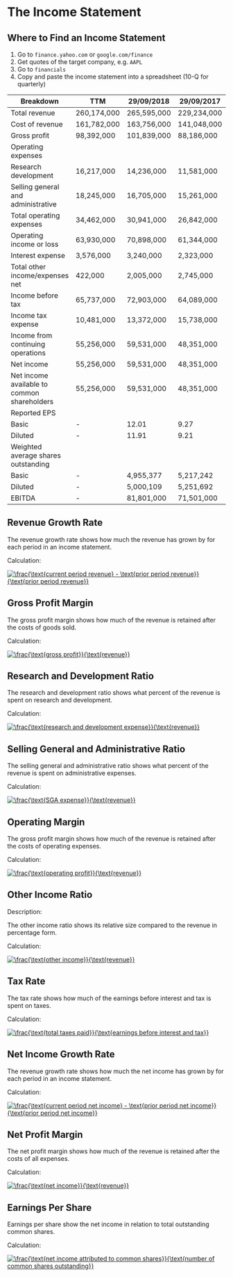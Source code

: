# The Income Statement

## Where to Find an Income Statement

1. Go to `finance.yahoo.com` or `google.com/finance`
2. Get quotes of the target company, e.g. `AAPL`
3. Go to `financials`
4. Copy and paste the income statement into a spreadsheet (10-Q for quarterly)

| Breakdown | TTM | 29/09/2018 | 29/09/2017 | 29/09/2016  |
|---------------------------------------------|-------------|-------------|-------------|-------------|
| Total revenue                               | 260,174,000 | 265,595,000 | 229,234,000 | 215,639,000 |
| Cost of revenue                             | 161,782,000 | 163,756,000 | 141,048,000 | 131,376,000 |
| Gross profit                                | 98,392,000  | 101,839,000 | 88,186,000  | 84,263,000  |
| Operating expenses                          |             |             |             |             |
| Research development                        | 16,217,000  | 14,236,000  | 11,581,000  | 10,045,000  |
| Selling general and administrative          | 18,245,000  | 16,705,000  | 15,261,000  | 14,194,000  |
| Total operating expenses                    | 34,462,000  | 30,941,000  | 26,842,000  | 24,239,000  |
| Operating income or loss                    | 63,930,000  | 70,898,000  | 61,344,000  | 60,024,000  |
| Interest expense                            | 3,576,000   | 3,240,000   | 2,323,000   | 1,456,000   |
| Total other income/expenses net             | 422,000     | 2,005,000   | 2,745,000   | 1,348,000   |
| Income before tax                           | 65,737,000  | 72,903,000  | 64,089,000  | 61,372,000  |
| Income tax expense                          | 10,481,000  | 13,372,000  | 15,738,000  | 15,685,000  |
| Income from continuing operations           | 55,256,000  | 59,531,000  | 48,351,000  | 45,687,000  |
| Net income                                  | 55,256,000  | 59,531,000  | 48,351,000  | 45,687,000  |
| Net income available to common shareholders | 55,256,000  | 59,531,000  | 48,351,000  | 45,687,000  |
| Reported EPS                                |             |             |             |             |
| Basic                                       | -           | 12.01       | 9.27        | 8.35        |
| Diluted                                     | -           | 11.91       | 9.21        | 8.31        |
| Weighted average shares outstanding         |             |             |             |             |
| Basic                                       | -           | 4,955,377   | 5,217,242   | 5,470,820   |
| Diluted                                     | -           | 5,000,109   | 5,251,692   | 5,500,281   |
| EBITDA                                      | -           | 81,801,000  | 71,501,000  | 70,529,000  |

## Revenue Growth Rate

The revenue growth rate shows how much the revenue has grown by for each period in an income statement.

Calculation:

<a href="https://www.codecogs.com/eqnedit.php?latex=\frac{\text{current&space;period&space;revenue}&space;-&space;\text{prior&space;period&space;revenue}}{\text{prior&space;period&space;revenue}}" target="_blank"><img src="https://latex.codecogs.com/gif.latex?\frac{\text{current&space;period&space;revenue}&space;-&space;\text{prior&space;period&space;revenue}}{\text{prior&space;period&space;revenue}}" title="\frac{\text{current period revenue} - \text{prior period revenue}}{\text{prior period revenue}}" /></a>

## Gross Profit Margin

The gross profit margin shows how much of the revenue is retained after the costs of goods sold.

Calculation:

<a href="https://www.codecogs.com/eqnedit.php?latex=\frac{\text{gross&space;profit}}{\text{revenue}}" target="_blank"><img src="https://latex.codecogs.com/gif.latex?\frac{\text{gross&space;profit}}{\text{revenue}}" title="\frac{\text{gross profit}}{\text{revenue}}" /></a>

## Research and Development Ratio

The research and development ratio shows what percent of the revenue is spent on research and development.

Calculation:

<a href="https://www.codecogs.com/eqnedit.php?latex=\frac{\text{research&space;and&space;development&space;expense}}{\text{revenue}}" target="_blank"><img src="https://latex.codecogs.com/gif.latex?\frac{\text{research&space;and&space;development&space;expense}}{\text{revenue}}" title="\frac{\text{research and development expense}}{\text{revenue}}" /></a>

## Selling General and Administrative Ratio

The selling general and administrative ratio shows what percent of the revenue is spent on administrative expenses.

Calculation:

<a href="https://www.codecogs.com/eqnedit.php?latex=\frac{\text{SGA&space;expense}}{\text{revenue}}" target="_blank"><img src="https://latex.codecogs.com/gif.latex?\frac{\text{SGA&space;expense}}{\text{revenue}}" title="\frac{\text{SGA expense}}{\text{revenue}}" /></a>

## Operating Margin

The gross profit margin shows how much of the revenue is retained after the costs of operating expenses.

Calculation:

<a href="https://www.codecogs.com/eqnedit.php?latex=\frac{\text{operating&space;profit}}{\text{revenue}}" target="_blank"><img src="https://latex.codecogs.com/gif.latex?\frac{\text{operating&space;profit}}{\text{revenue}}" title="\frac{\text{operating profit}}{\text{revenue}}" /></a>

## Other Income Ratio

Description:

The other income ratio shows its relative size compared to the revenue in percentage form.

Calculation:

<a href="https://www.codecogs.com/eqnedit.php?latex=\frac{\text{other&space;income}}{\text{revenue}}" target="_blank"><img src="https://latex.codecogs.com/gif.latex?\frac{\text{other&space;income}}{\text{revenue}}" title="\frac{\text{other income}}{\text{revenue}}" /></a>

## Tax Rate

The tax rate shows how much of the earnings before interest and tax is spent on taxes.

Calculation:

<a href="https://www.codecogs.com/eqnedit.php?latex=\frac{\text{total&space;taxes&space;paid}}{\text{earnings&space;before&space;interest&space;and&space;tax}}" target="_blank"><img src="https://latex.codecogs.com/gif.latex?\frac{\text{total&space;taxes&space;paid}}{\text{earnings&space;before&space;interest&space;and&space;tax}}" title="\frac{\text{total taxes paid}}{\text{earnings before interest and tax}}" /></a>

## Net Income Growth Rate

The revenue growth rate shows how much the net income has grown by for each period in an income statement.

Calculation:

<a href="https://www.codecogs.com/eqnedit.php?latex=\frac{\text{current&space;period&space;net&space;income}&space;-&space;\text{prior&space;period&space;net&space;income}}{\text{prior&space;period&space;net&space;income}}" target="_blank"><img src="https://latex.codecogs.com/gif.latex?\frac{\text{current&space;period&space;net&space;income}&space;-&space;\text{prior&space;period&space;net&space;income}}{\text{prior&space;period&space;net&space;income}}" title="\frac{\text{current period net income} - \text{prior period net income}}{\text{prior period net income}}" /></a>

## Net Profit Margin

The net profit margin shows how much of the revenue is retained after the costs of all expenses.

Calculation:

<a href="https://www.codecogs.com/eqnedit.php?latex=\frac{\text{net&space;income}}{\text{revenue}}" target="_blank"><img src="https://latex.codecogs.com/gif.latex?\frac{\text{net&space;income}}{\text{revenue}}" title="\frac{\text{net income}}{\text{revenue}}" /></a>

## Earnings Per Share

Earnings per share show the net income in relation to total outstanding common shares.

Calculation:

<a href="https://www.codecogs.com/eqnedit.php?latex=\frac{\text{net&space;income&space;attributed&space;to&space;common&space;shares}}{\text{number&space;of&space;common&space;shares&space;outstanding}}" target="_blank"><img src="https://latex.codecogs.com/gif.latex?\frac{\text{net&space;income&space;attributed&space;to&space;common&space;shares}}{\text{number&space;of&space;common&space;shares&space;outstanding}}" title="\frac{\text{net income attributed to common shares}}{\text{number of common shares outstanding}}" /></a>
